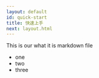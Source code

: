 ```yaml
---
layout: default
id: quick-start
title: 快速上手
next: layout.html
---
```


This is our what it is markdown file

- one
- two
- three